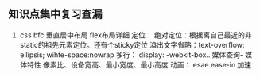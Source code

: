 ## 知识点集中复习查漏
1. css
bfc
垂直居中布局
flex布局详细
定位： 绝对定位：根据离自己最近的非static的祖先元素定位。还有个sticky定位
溢出文字省略：text-overflow: ellipsis;  wihte-space:nowrap
多行：  display: -webkit-box..
媒体查询- 媒体特性  像素比、设备宽高、最小宽度、最小高度
动画： esae ease-in 加速